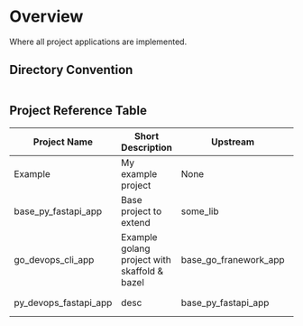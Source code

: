 # Overview

Where all project applications are implemented.

## Directory Convention

```
```

## Project Reference Table

| Project Name | Short Description | Upstream | State | CODEOWNER |
|--------------|-------------------|-------|----------|----------|
| Example | My example project | None | Production | [John Doe](mailto://john.doe@email) |
| base_py_fastapi_app | Base project to extend | some_lib | Production | [James Nguyen](mailto://james.nguyen@flyrlabs.com) |
| go_devops_cli_app | Example golang project with skaffold & bazel | base_go_franework_app | Development | [James Nguyen](mailto://james.nguyen@flyrlabs.com) |
| py_devops_fastapi_app | desc | base_py_fastapi_app | Development | [James Nguyen](mailto://james.nguyen@flyrlabs.com) |
